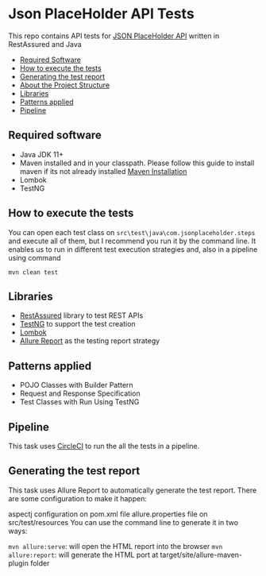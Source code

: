 # Json PlaceHolder API Tests

This repo contains API tests for [JSON PlaceHolder API](https://jsonplaceholder.typicode.com) 
written in RestAssured and Java

* [Required Software](#required-software)
* [How to execute the tests](#how-to-execute-the-tests)
* [Generating the test report](#generating-the-test-report)
* [About the Project Structure](#about-the-project-structure)
* [Libraries](#libraries)
* [Patterns applied](#patterns-applied)
* [Pipeline](#pipeline)

## Required software

* Java JDK 11+
* Maven installed and in your classpath. Please follow this guide to install maven if its not already installed
  [Maven Installation](https://maven.apache.org/install.html)
* Lombok
* TestNG


## How to execute the tests
You can open each test class on `src\test\java\com.jsonplaceholder.steps` and execute all of them, but I recommend you run it by the
command line. It enables us to run in different test execution strategies and, also in a pipeline using command 

`mvn clean test`

## Libraries
* [RestAssured](http://rest-assured.io/) library to test REST APIs
* [TestNG]() to support the test creation
* [Lombok](https://projectlombok.org/setup/maven)  
* [Allure Report](https://docs.qameta.io/allure/) as the testing report strategy

## Patterns applied
* POJO Classes with Builder Pattern
* Request and Response Specification
* Test Classes with Run Using TestNG

## Pipeline
This task uses [CircleCI](https://circleci.com/) to run the all the tests in a pipeline.

## Generating the test report

This task uses Allure Report to automatically generate the test report. There are some configuration to make it happen:

aspectj configuration on pom.xml file
allure.properties file on src/test/resources
You can use the command line to generate it in two ways:

`mvn allure:serve`: will open the HTML report into the browser
`mvn allure:report`: will generate the HTML port at target/site/allure-maven-plugin folder
